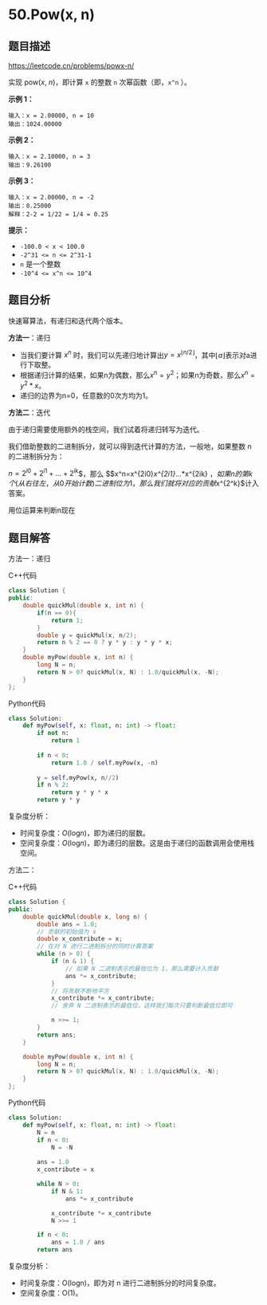 # 50.Pow(x, n)

## 题目描述 

https://leetcode.cn/problems/powx-n/

实现 pow(*x*, *n*)，即计算 `x` 的整数 `n` 次幂函数（即，`x^n` ）。

 

**示例 1：**

```
输入：x = 2.00000, n = 10
输出：1024.00000
```

**示例 2：**

```
输入：x = 2.10000, n = 3
输出：9.26100
```

**示例 3：**

```
输入：x = 2.00000, n = -2
输出：0.25000
解释：2-2 = 1/22 = 1/4 = 0.25
```

**提示：**

- `-100.0 < x < 100.0`
- `-2^31 <= n <= 2^31-1`
- `n` 是一个整数
- `-10^4 <= x^n <= 10^4`



## 题目分析

快速幂算法，有递归和迭代两个版本。

**方法一**：递归

* 当我们要计算 $x^n$ 时，我们可以先递归地计算出$y=x^{⌊n/2⌋}$，其中⌊*a*⌋表示对a进行下取整。
* 根据递归计算的结果，如果n为偶数，那么$x^n=y^2$；如果n为奇数，那么$x^n=y^2*x$。
* 递归的边界为n=0，任意数的0次方均为1。

**方法二**：迭代

由于递归需要使用额外的栈空间，我们试着将递归转写为迭代。

我们借助整数的二进制拆分，就可以得到迭代计算的方法，一般地，如果整数 n 的二进制拆分为：

$n=2^{i0}+2^{i1}+...+2^{ik}$$，那么 $$x^n=x^{2i0}*x^{2i1}*...*x^{2ik} $，如果n的第k个(从右往左，从0开始计数)二进制位为1，那么我们就将对应的贡献$x^{2^k}$计入答案。

用位运算来判断n现在

## 题目解答

方法一：递归

C++代码

```c++
class Solution {
public:
    double quickMul(double x, int n) {
        if(n == 0){
            return 1;
        }
        double y = quickMul(x, n/2);
        return n % 2 == 0 ? y * y : y * y * x;
    }
    double myPow(double x, int n) {
        long N = n;
        return N > 0? quickMul(x, N) : 1.0/quickMul(x, -N);
    }
};
```

Python代码

```python
class Solution:
    def myPow(self, x: float, n: int) -> float:
        if not n:
            return 1
        
        if n < 0:
            return 1.0 / self.myPow(x, -n)
        
        y = self.myPow(x, n//2)
        if n % 2:
            return y * y * x
        return y * y
```



复杂度分析：

* 时间复杂度：*O*(log*n*)，即为递归的层数。
* 空间复杂度：*O*(log*n*)，即为递归的层数。这是由于递归的函数调用会使用栈空间。



方法二：

C++代码

```c++
class Solution {
public:
    double quickMul(double x, long n) {
        double ans = 1.0;
        // 贡献的初始值为 x
        double x_contribute = x;
        // 在对 N 进行二进制拆分的同时计算答案
        while (n > 0) {
            if (n & 1) {
                // 如果 N 二进制表示的最低位为 1，那么需要计入贡献
                ans *= x_contribute;
            }
            // 将贡献不断地平方
            x_contribute *= x_contribute;
            // 舍弃 N 二进制表示的最低位，这样我们每次只要判断最低位即可

            n >>= 1;
        }
        return ans;
    }

    double myPow(double x, int n) {
        long N = n;
        return N > 0? quickMul(x, N) : 1.0/quickMul(x, -N);
    }
};
```

Python代码

```python
class Solution:
    def myPow(self, x: float, n: int) -> float:
        N = n
        if n < 0:
            N = -N
            
        ans = 1.0
        x_contribute = x

        while N > 0:
            if N & 1:
                ans *= x_contribute

            x_contribute *= x_contribute
            N >>= 1

        if n < 0:
            ans = 1.0 / ans
        return ans
```



复杂度分析：

- 时间复杂度：O(log⁡n)，即为对 n 进行二进制拆分的时间复杂度。
- 空间复杂度：O(1)。
